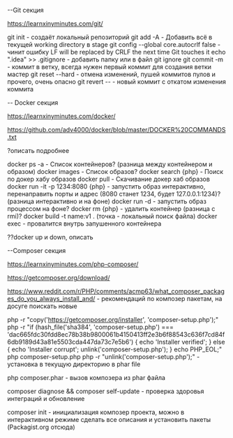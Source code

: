 --Git секция

https://learnxinyminutes.com/git/

git init - создаёт локальный репозиторий
git add -A - Добавить всё в текущей working directory в stage
git config --global core.autocrlf false - чинит ошибку  LF will be replaced by CRLF the next time Git touches it
echo ".idea" >> .gitignore - добавить папку или в файл git ignore
git commit -m - коммит в ветку, всегда нужен первый коммит для создания ветки мастер
git reset --hard - отмена изменений, пушей коммитов пулов и прочего, очень опасно
git revert --<commit> - новый коммит с откатом изменения коммита

-- Docker секция

https://learnxinyminutes.com/docker/

https://github.com/adv4000/docker/blob/master/DOCKER%20COMMANDS.txt

?описать подробнее

docker ps -a - Список контейнеров? (разница между контейнером и образом)
docker images - Список образов?
docker search {php} - Поиск по докер хабу образов
docker pull - Скачивание докер хаб образов
docker run -it -p 1234:8080 {php} - запустить образ интерактивно, перенаправить порты и адрес (8080 станет 1234, будет 127.0.0.1:1234)? (разница интерактивно и на фоне)
docker run -d - запустить образ процессом на фоне?
docker rm {php} - удалить контейнер (разница с rmi)?
docker build -t name:v1 . (точка - локальный поиск файла)
docker exec - провалится внутрь запушенного контейнера

??docker up и down, описать

--Composer секция

https://learnxinyminutes.com/php-composer/

https://getcomposer.org/download/

https://www.reddit.com/r/PHP/comments/acmp63/what_composer_packages_do_you_always_install_and/ - рекомендаций по композер пакетам, на досуге поискать новые

php -r "copy('https://getcomposer.org/installer', 'composer-setup.php');"
php -r "if (hash_file('sha384', 'composer-setup.php') === 'dac665fdc30fdd8ec78b38b9800061b4150413ff2e3b6f88543c636f7cd84f6db9189d43a81e5503cda447da73c7e5b6') { echo 'Installer verified'; } else { echo 'Installer corrupt'; unlink('composer-setup.php'); } echo PHP_EOL;"
php composer-setup.php
php -r "unlink('composer-setup.php');"  - установка в текущую директорию в phar file

php composer.phar <command> - вызов композера из phar файла

composer diagnose && composer self-update - проверка здоровья интеграций и обновление

composer init - инициализация композер проекта, можно в интерактивном режиме сделать все описания и установить пакеты (Packagist.org отсюда)

